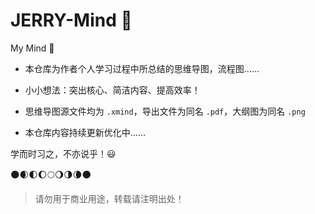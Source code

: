 # JERRY-Mind :speak_no_evil:
My Mind :rocket:

- 本仓库为作者个人学习过程中所总结的思维导图，流程图……

- 小小想法：突出核心、简洁内容、提高效率！
- 思维导图源文件均为 `.xmind`，导出文件为同名 `.pdf`，大纲图为同名 `.png`

- 本仓库内容持续更新优化中……

学而时习之，不亦说乎！:smiley:

:new_moon::waxing_crescent_moon::first_quarter_moon::waxing_gibbous_moon::full_moon::waning_gibbous_moon::last_quarter_moon::waning_crescent_moon::new_moon:

> 请勿用于商业用途，转载请注明出处！

